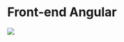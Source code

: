 <h1>Front-end Angular</h1>
<img src="![front_products](https://user-images.githubusercontent.com/92633012/208159460-5be682a7-69cc-4815-a5fe-1a8abe44bd98.png)">
